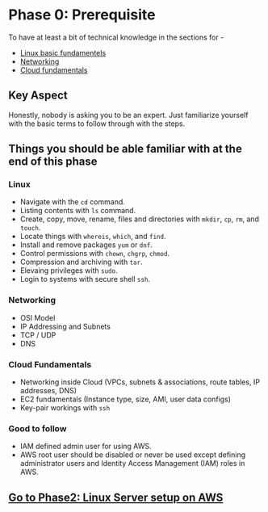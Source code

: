 # Phase 0: Prerequisite
To have at least a bit of technical knowledge in the sections for -
- [Linux basic fundamentels](https://linuxjourney.com)
- [Networking](https://www.youtube.com/watch?v=3QhU9jd03a0)
- [Cloud fundamentals](https://www.youtube.com/watch?v=TsRBftzZsQo)

## Key Aspect
Honestly, nobody is asking you to be an expert. Just familiarize yourself with the basic terms to follow through with the steps. 

## Things you should be able familiar with at the end of this phase

### Linux
- Navigate with the `cd` command.
- Listing contents with `ls` command.
- Create, copy, move, rename, files and directories with `mkdir`, `cp`, `rm`, and `touch`.
- Locate things with `whereis`, `which`, and `find`.
- Install and remove packages `yum` or `dnf`.
- Control permissions with `chown`, `chgrp`, `chmod`.
- Compression and archiving with `tar`.
- Elevaing privileges with `sudo`.
- Login to systems with secure shell `ssh`.

### Networking
- OSI Model
- IP Addressing and Subnets
- TCP / UDP
- DNS

### Cloud Fundamentals
- Networking inside Cloud (VPCs, subnets & associations, route tables, IP addresses, DNS)
- EC2 fundamentals (Instance type, size, AMI, user data configs)
- Key-pair workings with `ssh`

### Good to follow
- IAM defined admin user for using AWS.
- AWS root user should be disabled or never be used except defining administrator users and Identity Access Management (IAM) roles in AWS.

## [Go to Phase2: Linux Server setup on AWS](phase2/README.md)

